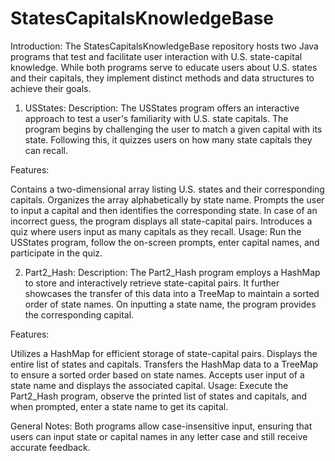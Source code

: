 # StatesCapitalsKnowledgeBase
Introduction:
The StatesCapitalsKnowledgeBase repository hosts two Java programs that test and facilitate user interaction with U.S. state-capital knowledge. While both programs serve to educate users about U.S. states and their capitals, they implement distinct methods and data structures to achieve their goals.

1. USStates:
Description:
The USStates program offers an interactive approach to test a user's familiarity with U.S. state capitals. The program begins by challenging the user to match a given capital with its state. Following this, it quizzes users on how many state capitals they can recall.

Features:

Contains a two-dimensional array listing U.S. states and their corresponding capitals.
Organizes the array alphabetically by state name.
Prompts the user to input a capital and then identifies the corresponding state.
In case of an incorrect guess, the program displays all state-capital pairs.
Introduces a quiz where users input as many capitals as they recall.
Usage:
Run the USStates program, follow the on-screen prompts, enter capital names, and participate in the quiz.

2. Part2_Hash:
Description:
The Part2_Hash program employs a HashMap to store and interactively retrieve state-capital pairs. It further showcases the transfer of this data into a TreeMap to maintain a sorted order of state names. On inputting a state name, the program provides the corresponding capital.

Features:

Utilizes a HashMap for efficient storage of state-capital pairs.
Displays the entire list of states and capitals.
Transfers the HashMap data to a TreeMap to ensure a sorted order based on state names.
Accepts user input of a state name and displays the associated capital.
Usage:
Execute the Part2_Hash program, observe the printed list of states and capitals, and when prompted, enter a state name to get its capital.

General Notes:
Both programs allow case-insensitive input, ensuring that users can input state or capital names in any letter case and still receive accurate feedback.
